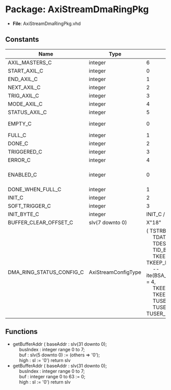 # Package: AxiStreamDmaRingPkg

- **File**: AxiStreamDmaRingPkg.vhd
## Constants

| Name                     | Type                | Value                                                                                                                                                                                                                                                                                                                                                                                                                                                                                                                                                                                                                     | Description        |
| ------------------------ | ------------------- | ------------------------------------------------------------------------------------------------------------------------------------------------------------------------------------------------------------------------------------------------------------------------------------------------------------------------------------------------------------------------------------------------------------------------------------------------------------------------------------------------------------------------------------------------------------------------------------------------------------------------- | ------------------ |
| AXIL_MASTERS_C           | integer             |  6                                                                                                                                                                                                                                                                                                                                                                                                                                                                                                                                                                                                                        |                    |
| START_AXIL_C             | integer             |  0                                                                                                                                                                                                                                                                                                                                                                                                                                                                                                                                                                                                                        |                    |
| END_AXIL_C               | integer             |  1                                                                                                                                                                                                                                                                                                                                                                                                                                                                                                                                                                                                                        |                    |
| NEXT_AXIL_C              | integer             |  2                                                                                                                                                                                                                                                                                                                                                                                                                                                                                                                                                                                                                        |                    |
| TRIG_AXIL_C              | integer             |  3                                                                                                                                                                                                                                                                                                                                                                                                                                                                                                                                                                                                                        |                    |
| MODE_AXIL_C              | integer             |  4                                                                                                                                                                                                                                                                                                                                                                                                                                                                                                                                                                                                                        |                    |
| STATUS_AXIL_C            | integer             |  5                                                                                                                                                                                                                                                                                                                                                                                                                                                                                                                                                                                                                        |                    |
| EMPTY_C                  | integer             |  0                                                                                                                                                                                                                                                                                                                                                                                                                                                                                                                                                                                                                        | Status constants   |
| FULL_C                   | integer             |  1                                                                                                                                                                                                                                                                                                                                                                                                                                                                                                                                                                                                                        |                    |
| DONE_C                   | integer             |  2                                                                                                                                                                                                                                                                                                                                                                                                                                                                                                                                                                                                                        |                    |
| TRIGGERED_C              | integer             |  3                                                                                                                                                                                                                                                                                                                                                                                                                                                                                                                                                                                                                        |                    |
| ERROR_C                  | integer             |  4                                                                                                                                                                                                                                                                                                                                                                                                                                                                                                                                                                                                                        |                    |
| ENABLED_C                | integer             |  0                                                                                                                                                                                                                                                                                                                                                                                                                                                                                                                                                                                                                        | Not currently used |
| DONE_WHEN_FULL_C         | integer             |  1                                                                                                                                                                                                                                                                                                                                                                                                                                                                                                                                                                                                                        |                    |
| INIT_C                   | integer             |  2                                                                                                                                                                                                                                                                                                                                                                                                                                                                                                                                                                                                                        |                    |
| SOFT_TRIGGER_C           | integer             |  3                                                                                                                                                                                                                                                                                                                                                                                                                                                                                                                                                                                                                        |                    |
| INIT_BYTE_C              | integer             |  INIT_C / 8                                                                                                                                                                                                                                                                                                                                                                                                                                                                                                                                                                                                               |                    |
| BUFFER_CLEAR_OFFSET_C    | slv(7 downto 0)     |  X"18"                                                                                                                                                                                                                                                                                                                                                                                                                                                                                                                                                                                                                    |                    |
| DMA_RING_STATUS_CONFIG_C | AxiStreamConfigType |  (       TSTRB_EN_C    => false,<br><span style="padding-left:20px">       TDATA_BYTES_C => 1,<br><span style="padding-left:20px">       TDEST_BITS_C  => 0,<br><span style="padding-left:20px">       TID_BITS_C    => 0,<br><span style="padding-left:20px">       TKEEP_MODE_C  => TKEEP_FIXED_C,<br><span style="padding-left:20px">  --ite(BSA_STREAM_BYTE_WIDTH_G = 4,<br><span style="padding-left:20px"> TKEEP_FIXED_C,<br><span style="padding-left:20px"> TKEEP_COMP_C),<br><span style="padding-left:20px">       TUSER_BITS_C  => 1,<br><span style="padding-left:20px">       TUSER_MODE_C  => TUSER_NONE_C) |                    |
## Functions
- getBufferAddr <font id="function_arguments">( baseAddr : slv(31 downto 0);<br><span style="padding-left:20px"> busIndex : integer range 0 to 7;<br><span style="padding-left:20px"> buf      : slv(5 downto 0) := (others => '0');<br><span style="padding-left:20px"> high     : sl              := '0') </font> <font id="function_return">return slv </font>
- getBufferAddr <font id="function_arguments">( baseAddr : slv(31 downto 0);<br><span style="padding-left:20px"> busIndex : integer range 0 to 7;<br><span style="padding-left:20px"> buf      : integer range 0 to 63 := 0;<br><span style="padding-left:20px"> high     : sl                    := '0') </font> <font id="function_return">return slv </font>
